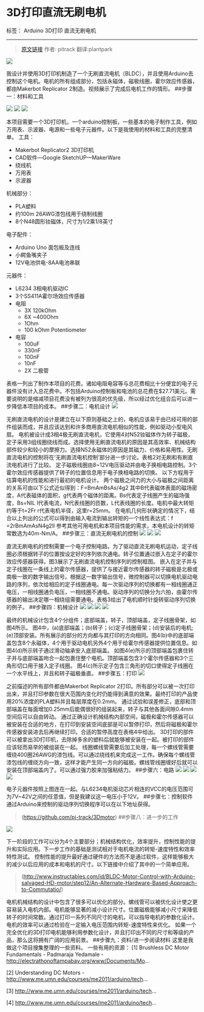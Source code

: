 # 3D打印直流无刷电机

标签： Arduino 3D打印  直流无刷电机

--- 
>[原文链接](http://makezine.com/projects/make-38-cameras-and-av/raspberry-pirate-radio/) 作者: pitrack  翻译:plantpark

![](http://doask.qiniudn.com/openbook10-3Dprint-BLDC-1.jpg)

我设计并使用3D打印机制造了一个无刷直流电机（BLDC），并且使用Arduino去控制这个电机。电机的所有组成部分，包括永磁体，磁极线圈，霍尔效应传感器，都由Makerbot Replicator 2制造。视频展示了完成后电机工作的情形。
##步骤一：材料和工具

![](http://doask.qiniudn.com/openbook10-3Dprint-BLDC-2.jpg)
![](http://doask.qiniudn.com/openbook10-3Dprint-BLDC-3.jpg)
![](http://doask.qiniudn.com/openbook10-3Dprint-BLDC-4.jpg)

本项目需要一个3D打印机，一个arduino控制板，一些基本的电子制作工具，例如万用表、示波器、电源和一些电子元器件。以下是我使用的材料和工具的完整清单。
工具：

* Makerbot Replicator2 3D打印机
* CAD软件—Google SketchUP—MakerWare
* 绕线机
* 万用表
* 示波器

机械部分：

* PLA塑料
* 约100m 26AWG漆包线用于绕制线圈
* 8个N48圆形钕磁体，尺寸为1/2乘1/8英寸

电子配件：

* Arduino Uno 面包板及连线
* 小鳄鱼嘴夹子
* 12V电池供电-8AA电池串联

元器件：

* L6234 3相电机驱动IC
* 3个SS411A霍尔场效应传感器
* 电阻
  * 3X 120kOhm
  * 6X ~400Ohm
  * 1Ohm
  * 100 kOhm Potentiometer
* 电容
  * 100uF
  * 330nF
  * 100nF
  * 10nF
  * 2X 二极管
  
表格一列出了制作本项目的花费。诸如电阻电容等与总花费相比十分便宜的电子元器件没有计入总花费中。不包括Arduino控制板和电池的总花费在$27.71美元。需要说明的是缩减项目花费没有被列为很高的优先级，所以经过优化组合后可以进一步降低本项目的成本。
##步骤二：电机设计
![](http://doask.qiniudn.com/openbook10-3Dprint-BLDC-5.jpg)

无刷直流电机的设计是建立在以下原则基础之上的，电机应该易于由已经可用的部件组装而成，并且应该达到和许多商用直流电机相似的性能，例如驱动小型电风扇。
电机被设计成3相4极无刷直流电机，它使用4对N52钕磁体作为转子磁极，定子采用3组线圈绕线而成。选择使用无刷直流电机的原因是其高效率、机械结构部件较少和较小的摩擦力。选择N52永磁体的原因是其磁力、价格和易用性。无刷直流电机的控制将在‘无刷直流电机控制’部分进一步讨论。表格2对无刷和有刷直流电机进行了比较。
定子磁极线圈由8~12V电压驱动并由电子换相电路控制。3个霍尔效应传感器提供了转子的位置信息用于电子换相电路的切换。
以下方程用于估算电机的性能和进行最初的电机设计。
两个磁极之间力的大小与磁极之间距离的关系可由以下公式近似得到：F=BmAmBsAs/4g2
其中B代表磁体表面的磁场密度，A代表磁体的面积，g代表两个磁体的距离。Bs代表定子线圈产生的磁场强度，Bs=NIL
I代表电流，N代表线圈的匝数，L代表线圈的长度。电机中最大转矩约等于t=2Fr
r代表电机半径，这里r=25mm。
在电机几何形状确定的情况下，结合以上列出的公式可以得到由输入电流到输出转矩的一个线性表达式：f =2rBmAmAsN4g2lI
参考其他可用电机和本项目性能的需求，本电机设计的转矩常数选为40m-Nm/A。
##步骤三：直流无刷电机的控制
![](http://doask.qiniudn.com/openbook10-3Dprint-BLDC-6.jpg)
![](http://doask.qiniudn.com/openbook10-3Dprint-BLDC-7.jpg)
![](http://doask.qiniudn.com/openbook10-3Dprint-BLDC-8.jpg)

直流无刷电机的控制需要一个电子控制电路。为了驱动直流无刷电机运动，定子线圈必须根据转子的位置按设定好的序列依次通电。转子位置通过嵌入在定子的霍尔效应传感器获得。图3展示了无刷直流电机控制序列的控制框图。
嵌入在定子并与定子线圈在一条线上的霍尔传感器，提供了与接近霍尔传感器的转子磁极是北极或南极一致的数字输出信号。根据这一数字输出信号，微控制器可以切换电机驱动电路的序列，依次给相应的定子线圈通电。每一次驱动序列的切换都有一相线圈通正电压，一相线圈通负电压，一相线圈不通电。驱动序列的切换分为六拍，由霍尔传感器的输出决定哪一相绕组需要通电。表格3给出了电机顺时针旋转驱动序列切换的例子。
##步骤四：机械设计
![](http://doask.qiniudn.com/openbook10-3Dprint-BLDC-9.jpg)
![](http://doask.qiniudn.com/openbook10-3Dprint-BLDC-10.jpg)
![](http://doask.qiniudn.com/openbook10-3Dprint-BLDC-11.jpg)
![](http://doask.qiniudn.com/openbook10-3Dprint-BLDC-12.jpg)

最终的机械设计包含4个分组件；底部端盖，转子，顶部端盖，定子线圈骨架，如图4所示。
图4中，(a)底部端盖；(b)转子；(c)定子线圈骨架；(d)安装后的电机;(e)顶部安装。所有展示的部分的方向都与其打印的方向相同。图4(b)中的底部端盖包含8个永磁体，4个用于驱动电机另外4个用于给霍尔传感器提供位置信息。如图4(d)所示转子通过滑动轴承安入底部端盖。
如图4(e)所示的顶部端盖包裹住转子并与底部端盖吻合一起包裹住整个电机。顶部端盖包含3个霍尔传感器和3个三角形切口用于接入定子线圈。
图4(c)所示定子包含三角形的切口使得定子线圈在一个水平线上，并且和转子磁极垂直。
##步骤五：打印
![](http://doask.qiniudn.com/openbook10-3Dprint-BLDC-13.jpg)

之前描述的所有部件都由Makerbot Replicator 2打印。所有部分可以被一次打印出来，并且打印参数在很大范围内变化时仍能得到满意的效果。最终打印的产品使用20%浓度的PLA塑料并且每层厚度在0.2mm。
通过试验和误差修正，底部和顶部端盖在每面增加0.25mm后能偶很好的组装起来，转子与其他各面间隙0.4mm空间后可以自由转动。
通过正确设计机械结构内部空间，磁极和霍尔传感器可以被安装在合适的地方，在打印到安装空间底部是可以暂停打印，然后将磁极和霍尔传感器安装进去后再继续打印。合适的暂停高度在表格4中给出。
3D打印的部件可以被拿出3D打印机，去除掉多余的塑料后就能够被安装在一起。被打印的部件应该轻而易举的被组装在一起。
线圈螺线管需要后加工处理，每一个螺线管需要缠绕400圈26AWG的漆包线。可以通过绕线机来完成这一工作。确保每个螺线管漆包线的缠绕方向一致，这样才能产生同一方向的磁极。螺线管线圈缠好后就可以安装在顶部端盖内了。可以通过强力胶来加强粘结力。
##步骤六：电路
![](http://doask.qiniudn.com/openbook10-3Dprint-BLDC-14.jpg)
![](http://doask.qiniudn.com/openbook10-3Dprint-BLDC-15.jpg)
![](http://doask.qiniudn.com/openbook10-3Dprint-BLDC-16.jpg)
![](http://doask.qiniudn.com/openbook10-3Dprint-BLDC-17.jpg)

电子元器件按照上图连在一起。与L6234电机驱动芯片相连的VCC的电压范围可为7V~42V之间的任意值，但是我建议这一电压小于12V。
##步骤七：控制软件
通过Arduino来控制的驱动序列切换程序可以在以下地址获得。
>(https://github.com/pi-track/3Dmotor)
##步骤八：进一步的工作

![](http://doask.qiniudn.com/openbook10-3Dprint-BLDC-18.jpg)

下一阶段的工作可以分为4个主要部分；机械结构优化，效率提升，控制性能的提升和实际应用。下一步工作的基础是测试相对于电机电流的转矩-速度特性和效率特性测试。
控制性能的提升最好通过硬件的方法而不是通过软件，这样能够极大的减少以后应用的成本和电机的尺寸。以下链接中介绍了其中的一个简单应用。
>(http://www.instructables.com/id/BLDC-Motor-Control-with-Arduino-salvaged-HD-motor/step12/An-Alternate-Hardware-Based-Approach-to-Commutatio/)

电机机械结构的设计中包含了很多可以优化的部分。螺线管可以被优化设计使之更容易装入电机内部。电机能够显著的减小设计尺寸。位置磁极能够减小尺寸来降低转子的时间常数。通过打印一系列不同尺寸的电机，可以指导电机的参数化设计。
电机的效率可以通过检验在一定输入电压范围内转矩-速度特性来优化。
如果一个完全优化的3D打印电机能够利用参数化设计，并且打印出不同的尺寸和等级的产品，那么这将拥有广阔的应用前景。
##步骤九：资料/进一步阅读材料
这里是我做这个项目搜集整理的一些资料。
一些有用的资源：
[1] Brushless DC Motor Fundamentals - Padmaraja Yedamale - http://electrathonoftampabay.org/www/Documents/Mo...

[2] Understanding DC Motors - http://www.me.umn.edu/courses/me2011/arduino/tech...

[3] http://www.me.umn.edu/courses/me2011/arduino/tech...

[4] http://www.me.umn.edu/courses/me2011/arduino/tech...

